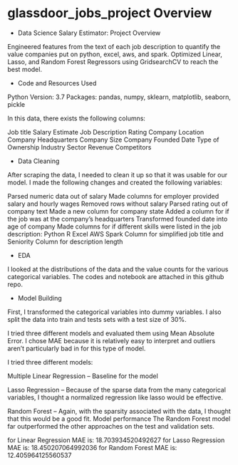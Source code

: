 # glassdoor_jobs_project Overview

* Data Science Salary Estimator: Project Overview

Engineered features from the text of each job description to quantify the value companies put on python, excel, aws, and spark.
Optimized Linear, Lasso, and Random Forest Regressors using GridsearchCV to reach the best model.

* Code and Resources Used

Python Version: 3.7
Packages: pandas, numpy, sklearn, matplotlib, seaborn, pickle

In this data, there exists the following columns:

Job title
Salary Estimate
Job Description
Rating
Company
Location
Company Headquarters
Company Size
Company Founded Date
Type of Ownership
Industry
Sector
Revenue
Competitors

* Data Cleaning

After scraping the data, I needed to clean it up so that it was usable for our model. I made the following changes and created the following variables:

Parsed numeric data out of salary
Made columns for employer provided salary and hourly wages
Removed rows without salary
Parsed rating out of company text
Made a new column for company state
Added a column for if the job was at the company’s headquarters
Transformed founded date into age of company
Made columns for if different skills were listed in the job description:
Python
R
Excel
AWS
Spark
Column for simplified job title and Seniority
Column for description length

* EDA

I looked at the distributions of the data and the value counts for the various categorical variables. The codes and notebook are attached in this github repo.


* Model Building

First, I transformed the categorical variables into dummy variables. I also split the data into train and tests sets with a test size of 30%.

I tried three different models and evaluated them using Mean Absolute Error. I chose MAE because it is relatively easy to interpret and outliers aren’t particularly bad in for this type of model.

I tried three different models:

Multiple Linear Regression – Baseline for the model

Lasso Regression – Because of the sparse data from the many categorical variables, I thought a normalized regression like lasso would be effective.

Random Forest – Again, with the sparsity associated with the data, I thought that this would be a good fit.
Model performance
The Random Forest model far outperformed the other approaches on the test and validation sets.

for Linear Regression MAE is: 18.703934520492627
for Lasso Regression MAE is: 18.450207064992036
for Random Forest MAE is: 12.405964125560537
